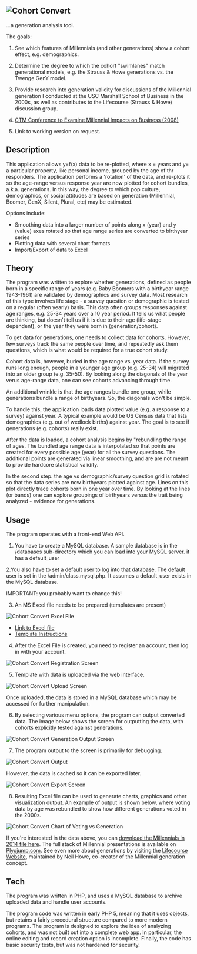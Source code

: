 ## ![Cohort Convert](assets/logo.png)

...a generation analysis tool.

The goals:

1. See which features of Millennials (and other generations) show a cohort effect, e.g. demographics.

2. Determine the degree to which the cohort "swimlanes" match generational models, e.g. the Strauss & Howe generations vs. the Twenge GenY model.

3. Provide research into generation validity for discussions of the Millennial generation I conducted at the USC Marshall School of Business in the 2000s, as well as contributes to the Lifecourse (Strauss & Howe) discussion group. 

4. [CTM Conference to Examine Millennial Impacts on Business (2008)](https://www.marshall.usc.edu/news/releases/2008/ctm-conference-examine-millennial-impacts-business)

5. Link to working version on request.

## Description

This application allows y=f(x) data to be re-plotted, where x = years and y= a particular property, like personal income, grouped by the age of thr responders. The application performs a 'rotation' of the data, and re-plots it so the age-range versus response year are now plotted for cohort bundles, a.k.a. generations. In this way, the degree to which pop culture, demographics, or social attitudes are based on generation (Millennial, Boomer, GenX, Silent, Plural, etc) may be estimated. 

Options include:

 * Smoothing data into a larger number of points along x (year) and y (value) axes rotated so that age range series are converted to birthyear series
 * Plotting data with several chart formats
 * Import/Export of data to Excel

## Theory

The program was written to explore whether generations, defined as people born in a specific range of years (e.g. Baby Boomers with a birthyear range 1943-1961) are validated by demographics and survey data. Most research of this type involves life stage - a survey question or demographic is tested on a regular (often yearly) basis. This data often groups responses against age ranges, e.g. 25-34 years over a 10 year period. It tells us what people are thinking, but doesn't tell us if it is due to their age (life-stage dependent), or the year they were born in (generation/cohort).

To get data for generations, one needs to collect data for cohorts. However, few surveys track the same people over time, and repeatedly ask them questions, which is what would be required for a true cohort study. 

Cohort data is, however, buried in the age range vs. year data. If the survey runs long enough, people in a younger age group (e.g. 25-34) will migrated into an older group (e.g. 35-50). By looking along the diagonals of the year verus age-range data, one can see cohorts advancing through time.

An additional wrinkle is that the age ranges bundle one group, while generations bundle a range of birthyears. So, the diagonals won't be simple.

To handle this, the application loads data plotted value (e.g. a response to a survey) against year. A typical example would be US Census data that lists demographics (e.g. out of wedlock births) against year. The goal is to see if generations (e.g. cohorts) really exist. 

 After the data is loaded, a cohort analysis begins by "rebundling the range of ages. The bundled age range data is interpolated so that points are created for every possible age (year) for all the survey questions. The additional points are generated via linear smoothing, and are are not meant to provide hardcore statistical validity.

 In the second step. the age vs demographic/survey question grid is rotated so that the data series are now birthyears plotted against age. Lines on this plot directly trace cohorts born in one year over time. By looking at the lines (or bands) one can explore groupings of birthyears versus the trait being analyzed - evidence for generations. 

## Usage

The program operates with a front-end Web API.

1. You have to create a MySQL database. A sample database is in the /databases sub-directory which you can load into your MySQL server. it has a default_user 

2.You also have to set a default user to log into that database. The default user is set in the /admin/class.mysql.php. It assumes a default_user exists in the MySQL database.

IMPORTANT: you probably want to change this!


3. An MS Excel file needs to be prepared (templates are present)

![Cohort Convert Excel File](assets/cohort_convert_excel.png)

- [Link to Excel file](http://plyojump.com/cohort_convert/templates/example.xls)
- [Template Instructions](http://plyojump.com/cohort_convert/instructions.php)

4. After the Excel File is created, you need to register an account, then log in with your account.

![Cohort Convert Registration Screen](assets/cohort_convert_03.png)

5. Template with data is uploaded via the web interface. 

![Cohort Convert Upload Screen](assets/cohort_convert_02.png)

Once uploaded, the data is stored in a MySQL database which may be accessed for further manipulation.

6. By selecting various menu options, the program can output converted data. The image below shows the screen for outputting the data, with cohorts explicitly tested against generations.

![Cohort Convert Generation Output Screen](assets/cohort_convert_01.png)

7. The program output to the screen is primarily for debugging. 

![Cohort Convert Output](assets/cohort_convert_04.png)

However, the data is cached so it can be exported later.

![Cohort Convert Export Screen](assets/cohort_convert_05.png)

8. Resulting Excel file can be used to generate charts, graphics and other visualization output. An example of output is shown below, where voting data by age was rebundled to show how different generations voted in the 2000s.

![Cohort Convert Chart of Voting vs Generation](assets/cohort_convert_generation_output.png)

If you're interested in the data above, you can [download the Millennials in 2014 file here](http://plyojump.com/archives/seminars/millennials_12-2014_overview.ppt). The full stack of Millennial presentations is available on [Plyojump.com](http://plyojump.com). See even more about generations by visiting the [Lifecourse Website](http://lifecourse.com), maintained by Neil Howe, co-creator of the Millennial generation concept.

## Tech

The program was written in PHP, and uses a MySQL database to archive uploaded data and handle user accounts.

The program code was written in early PHP 5, meaning that it uses objects, but retains a fairly procedural structure compared to more modern programs. The program is designed to explore the idea of analyzing cohorts, and was not built out into a complete web app. In particular, the online editing and record creation option is incomplete. Finally, the code has basic security tests, but was not hardened for security. 

